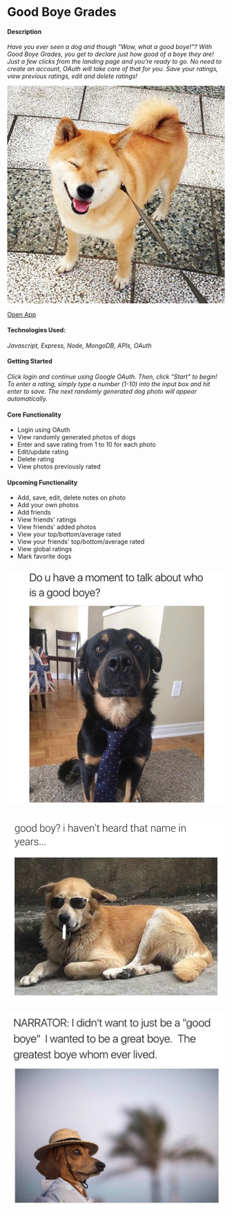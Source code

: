 # Good Boye Grades
#### Description
*Have you ever seen a dog and though "Wow, what a good boye!"? With Good Boye Grades, you get to declare just how good of a boye they are! Just a few clicks from the landing page and you're ready to go. No need to create an account, OAuth will take care of that for you. Save your ratings, view previous ratings, edit and delete ratings!*

![Shiba Inu](public/images/shiba.jpg "A REALLY Good Boye")

[Open App](http://underconstruction)

#### Technologies Used:
*Javascript, Express, Node, MongoDB, APIs, OAuth*

#### Getting Started

*Click login and continue using Google OAuth. Then, click "Start" to begin! To enter a rating, simply type a number (1-10) into the input box and hit enter to save. The next randomly generated dog photo will appear automatically.* 


#### Core Functionality
- Login using OAuth
- View randomly generated photos of dogs
- Enter and save rating from 1 to 10 for each photo
- Edit/update rating
- Delete rating
- View photos previously rated

#### Upcoming Functionality
- Add, save, edit, delete notes on photo
- Add your own photos
- Add friends
- View friends' ratings
- View friends' added photos
- View your top/bottom/average rated
- View your friends' top/bottom/average rated
- View global ratings
- Mark favorite dogs

 

![Do you have a moment to talk about who is a good boye?](public/images/moment.png "Wow. V profeshnul. Much proselytize.")
---
![Haven't heard that name in years...](public/images/years.jpeg "Ruff life...")
---
![Greatest Boye who ever lived](public/images/narrator.jpeg "Whomst'd've?")